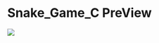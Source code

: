 # Snake_Game_C PreView

<img src = "https://user-images.githubusercontent.com/29751867/39466143-552cac6a-4d62-11e8-94fb-892deb6e01d3.gif"/>

